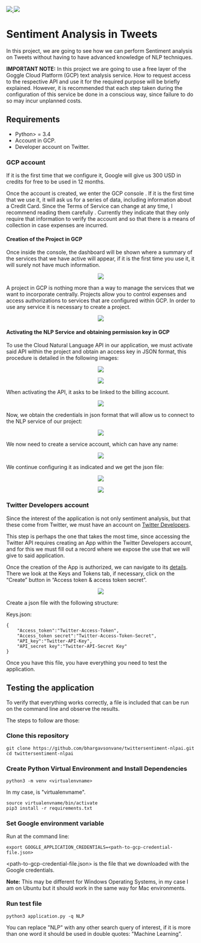 <p>
  <a href="https://www.linkedin.com/in/bhargavsonvane/" target="_blank">
   <img src="https://img.shields.io/badge/linkedin-%230077B5.svg?&style=for-the-badge&logo=linkedin&logoColor=white">
 </a>
  <a href="https://opensource.org/licenses/MIT" target="_blank">
   <img src="https://img.shields.io/badge/License-MIT-yellow.svg?&style=for-the-badge&logoColor=white">
 </a>
</p>

# Sentiment Analysis in Tweets

In this project, we are going to see how we can perform Sentiment analysis on Tweets without having to have advanced knowledge of NLP techniques.

**IMPORTANT NOTE:** In this project we are going to use a free layer of the Goggle Cloud Platform (GCP) text analysis service. How to request access to the respective API and use it for the required purpose will be briefly explained. However, it is recommended that each step taken during the configuration of this service be done in a conscious way, since failure to do so may incur unplanned costs.


## Requirements

- Python> = 3.4
- Account in GCP.
- Developer account on Twitter.


### GCP account

If it is the first time that we configure it, Google will give us 300 USD in credits for free to be used in 12 months.

Once the account is created, we enter the GCP console . If it is the first time that we use it, it will ask us for a series of data, including information about a Credit Card. Since the Terms of Service can change at any time, I recommend reading them carefully . Currently they indicate that they only require that information to verify the account and so that there is a means of collection in case expenses are incurred.

#### Creation of the Project in GCP

Once inside the console, the dashboard will be shown where a summary of the services that we have active will appear, if it is the first time you use it, it will surely not have much information.

<p align="center">
<img src="resources/GCP_Dashboard.png"/>
</p>

A project in GCP is nothing more than a way to manage the services that we want to incorporate centrally. Projects allow you to control expenses and access authorizations to services that are configured within GCP. In order to use any service it is necessary to create a project.

<p align="center">
<img src="resources/create_project.png" />
</p>


#### Activating the NLP Service and obtaining permission key in GCP

To use the Cloud Natural Language API in our application, we must activate said API within the project and obtain an access key in JSON format, this procedure is detailed in the following images:

<p align="center">
<img src="resources/access_GCP_APIs.png" />
</p>

<p align="center">
<img src="resources/enable_APIs.png" />
</p>

When activating the API, it asks to be linked to the billing account.

<p align="center">
<img src="resources/activate_NLP_API.png" />
</p>

Now, we obtain the credentials in json format that will allow us to connect to the NLP service of our project:

<p align="center">
<img src="resources/create_credentials.png" />
</p>

We now need to create a service account, which can have any name:

<p align="center">
<img src="resources/service_account_name.png" />
</p>

We continue configuring it as indicated and we get the json file:

<p align="center">
<img src="resources/service_account_permissions.png" />
</p>

<p align="center">
<img src="resources/create_json_key.png" />
</p>

### Twitter Developers account

Since the interest of the application is not only sentiment analysis, but that these come from Twitter, we must have an account on [Twitter Developers](https://developer.twitter.com/en).

This step is perhaps the one that takes the most time, since accessing the Twitter API requires creating an App within the Twitter Developers account, and for this we must fill out a record where we expose the use that we will give to said application.

Once the creation of the App is authorized, we can navigate to its  [details](https://developer.twitter.com/en/apps). There we look at the Keys and Tokens tab, if necessary, click on the “Create” button in “Access token & access token secret”.

<p align="center">
<img src="resources/twitter_app.png"/>
</p>

Create a json file with the following structure:

Keys.json:

```
{
    "Access_token":"Twitter-Access-Token",
    "Access_token secret":"Twitter-Access-Token-Secret",
    "API_key":"Twitter-API-Key",
    "API_secret key":"Twitter-API-Secret Key"
}
```

Once you have this file, you have everything you need to test the application.
## Testing the application

To verify that everything works correctly, a file is included that can be run on the command line and observe the results.

The steps to follow are those:

### Clone this repository

```
git clone https://github.com/bhargavsonvane/twittersentiment-nlpai.git
cd twittersentiment-nlpai
```

### Create Python Virtual Environment and Install Dependencies

```
python3 -m venv <virtualenvname>
```

In my case, <any name> is "virtualenvname".

```
source virtualenvname/bin/activate
pip3 install -r requirements.txt
```

### Set Google environment variable

Run at the command line:

```
export GOOGLE_APPLICATION_CREDENTIALS=<path-to-gcp-credential-file.json>
```

<path-to-gcp-credential-file.json> is the file that we downloaded with the Google credentials.

**Note:** This may be different for Windows Operating Systems, in my case I am on Ubuntu but it should work in the same way for Mac environments.

### Run test file

```
python3 application.py -q NLP
```

You can replace "NLP" with any other search query of interest, if it is more than one word it should be used in double quotes: "Machine Learning".

